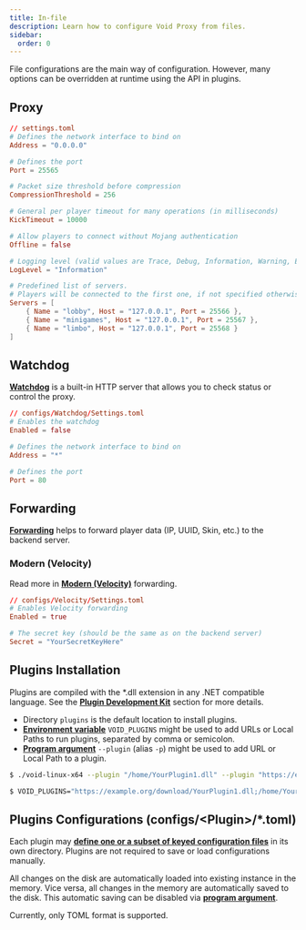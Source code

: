 ```yaml
---
title: In-file
description: Learn how to configure Void Proxy from files.
sidebar:
  order: 0
---
```


File configurations are the main way of configuration.
However, many options can be overridden at runtime using the API in plugins.

## Proxy

```toml
// settings.toml
# Defines the network interface to bind on
Address = "0.0.0.0"

# Defines the port
Port = 25565

# Packet size threshold before compression
CompressionThreshold = 256

# General per player timeout for many operations (in milliseconds)
KickTimeout = 10000

# Allow players to connect without Mojang authentication
Offline = false

# Logging level (valid values are Trace, Debug, Information, Warning, Error, Critical)
LogLevel = "Information"

# Predefined list of servers. 
# Players will be connected to the first one, if not specified otherwise from plugins.
Servers = [
	{ Name = "lobby", Host = "127.0.0.1", Port = 25566 },
	{ Name = "minigames", Host = "127.0.0.1", Port = 25567 },
	{ Name = "limbo", Host = "127.0.0.1", Port = 25568 }
]
```

## Watchdog
[**Watchdog**](/docs/watchdog) is a built-in HTTP server that allows you to check status or control the proxy.

```toml
// configs/Watchdog/Settings.toml
# Enables the watchdog
Enabled = false

# Defines the network interface to bind on
Address = "*"

# Defines the port
Port = 80
```

## Forwarding
[**Forwarding**](/docs/forwardings/forwarding-overview) helps to forward player data (IP, UUID, Skin, etc.) to the backend server.

### Modern (Velocity)
Read more in [**Modern (Velocity)**](/docs/forwardings/modern) forwarding.

```toml
// configs/Velocity/Settings.toml
# Enables Velocity forwarding
Enabled = true

# The secret key (should be the same as on the backend server)
Secret = "YourSecretKeyHere"
```

## Plugins Installation

Plugins are compiled with the *.dll extension in any .NET compatible language.
See the [**Plugin Development Kit**](/docs/developing-plugins/development-kit) section for more details.

- Directory `plugins` is the default location to install plugins.
- [**Environment variable**](/docs/configuration/environment-variables/#plugins) `VOID_PLUGINS` might be used to add URLs or Local Paths to run plugins, separated by comma or semicolon.
- [**Program argument**](/docs/configuration/program-arguments#plugins) `--plugin` (alias `-p`) might be used to add URL or Local Path to a plugin.

```bash title="Program Argument Example"
$ ./void-linux-x64 --plugin "/home/YourPlugin1.dll" --plugin "https://example.org/download/YourPlugin2.dll"
```
```bash title="Environment Variable Example"
$ VOID_PLUGINS="https://example.org/download/YourPlugin1.dll;/home/YourPlugin2.dll" ./void-linux-x64
```

## Plugins Configurations (configs/\<Plugin\>/*.toml)

Each plugin may [**define one or a subset of keyed configuration files**](/docs/developing-plugins/configuration/) in its own directory. 
Plugins are not required to save or load configurations manually. 

All changes on the disk are automatically loaded into existing instance in the memory.
Vice versa, all changes in the memory are automatically saved to the disk. This automatic saving can be disabled via [**program argument**](/docs/configuration/program-arguments/#file-configuration).

Currently, only TOML format is supported.
